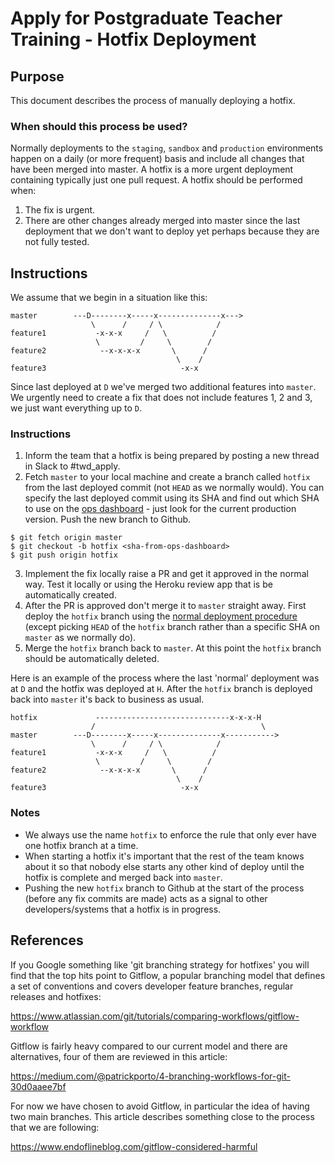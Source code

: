 # Apply for Postgraduate Teacher Training - Hotfix Deployment

## Purpose

This document describes the process of manually deploying a hotfix.

### When should this process be used?

Normally deployments to the `staging`, `sandbox` and `production` environments
happen on a daily (or more frequent) basis and include all changes that
have been merged into master. A hotfix is a more urgent deployment
containing typically just one pull request. A hotfix should be performed
when:

1. The fix is urgent.
2. There are other changes already merged into master since the last
   deployment that we don't want to deploy yet perhaps because they are
   not fully tested.

## Instructions

We assume that we begin in a situation like this:

```
master        ---D--------x-----x--------------x--->
                  \      /     / \            /
feature1           -x-x-x     /   \          /
                   \         /     \        /
feature2            --x-x-x-x       \      /
                                     \    /
feature3                              -x-x
```

Since last deployed at `D` we've merged two additional features into
`master`. We urgently need to create a fix that does not include
features 1, 2 and 3, we just want everything up to `D`.

### Instructions

1. Inform the team that a hotfix is being prepared by posting a new
   thread in Slack to #twd_apply.
2. Fetch `master` to your local machine and create a branch called
   `hotfix` from the last deployed commit (not `HEAD` as we normally
   would). You can specify the last deployed commit using its SHA and
   find out which SHA to use on the
   [ops dashboard](https://apply-ops-dashboard.herokuapp.com/) - just
   look for the current production version. Push the new branch to Github.

  ```
  $ git fetch origin master
  $ git checkout -b hotfix <sha-from-ops-dashboard>
  $ git push origin hotfix
  ```

3. Implement the fix locally raise a PR and get it approved in the
   normal way. Test it locally or using the Heroku review app that is
   be automatically created.
4. After the PR is approved don't merge it to `master` straight away.
   First deploy the `hotfix` branch using the [normal deployment
   procedure](deployment.md) (except picking `HEAD` of the
   `hotfix` branch rather than a specific SHA on `master` as we normally
   do).
5. Merge the `hotfix` branch back to `master`. At this point the `hotfix`
   branch should be automatically deleted.

Here is an example of the process where the last 'normal' deployment was
at `D` and the hotfix was deployed at `H`. After the `hotfix` branch is
deployed back into `master` it's back to business as usual.

```
hotfix             ------------------------------x-x-x-H
                  /                                     \
master        ---D--------x-----x--------------x----------->
                  \      /     / \            /
feature1           -x-x-x     /   \          /
                   \         /     \        /
feature2            --x-x-x-x       \      /
                                     \    /
feature3                              -x-x
```

### Notes
- We always use the name `hotfix` to enforce the rule that only
  ever have one hotfix branch at a time.
- When starting a hotfix it's important that the rest of the team knows
  about it so that nobody else starts any other kind of deploy until
  the hotfix is complete and merged back into `master`.
- Pushing the new `hotfix` branch to Github at the start of the
  process (before any fix commits are made) acts as a signal to other
  developers/systems that a hotfix is in progress.

## References

If you Google something like 'git branching strategy for hotfixes' you
will find that the top hits point to Gitflow, a popular branching model
that defines a set of conventions and covers developer feature branches,
regular releases and hotfixes:

https://www.atlassian.com/git/tutorials/comparing-workflows/gitflow-workflow

Gitflow is fairly heavy compared to our current model and there are
alternatives, four of them are reviewed in this article:

https://medium.com/@patrickporto/4-branching-workflows-for-git-30d0aaee7bf

For now we have chosen to avoid Gitflow, in particular the idea of
having two main branches. This article describes something close to the
process that we are following:

https://www.endoflineblog.com/gitflow-considered-harmful

